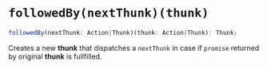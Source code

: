 # `followedBy(nextThunk)(thunk)`

```js
followedBy(nextThunk: Action|Thunk)(thunk: Action|Thunk): Thunk;
```

Creates a new **thunk** that dispatches a `nextThunk` in case if `promise`
returned by original **thunk** is fullfilled.